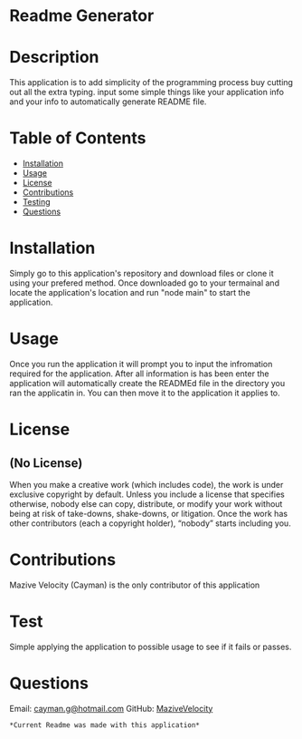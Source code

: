 
# Readme Generator      


# Description

This application is to add simplicity of the programming process buy cutting out all the extra typing. input some simple things like your application info and your info to automatically generate README file.



# Table of Contents

* [Installation](#installation )
* [Usage](#usage)
* [License](#license)
* [Contributions](#contributions)
* [Testing](#test)
* [Questions](#questions)



# Installation

Simply go to this application's repository and download files or clone it using your prefered method. Once downloaded go to your termainal and locate the application's location and run "node main" to start the application.



# Usage 

Once you run the application it will prompt you to input the infromation required for the application. After all information is has been enter the application will automatically create the READMEd file in the directory you ran the applicatin in. You can then move it to the application it applies to.



# License 
## (No License)


When you make a creative work (which includes code), the work is under exclusive copyright by default. Unless you include a license
that specifies otherwise, nobody else can copy, distribute, or modify your work without being at risk of take-downs, shake-downs, or 
litigation. Once the work has other contributors (each a copyright holder), “nobody” starts including you.
            



# Contributions

Mazive Velocity (Cayman) is the only contributor of this application



# Test

Simple applying the application to possible usage to see if it fails or passes.



# Questions

Email: <cayman.g@hotmail.com>     GitHub: [MaziveVelocity](http://github.com/MaziveVelocity)
    
    *Current Readme was made with this application*
